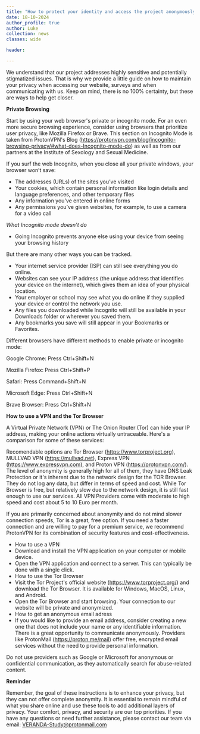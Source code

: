 ```yaml
---
title: "How to protect your identity and access the project anonymously"
date: 18-10-2024
author_profile: true
author: Luke
collection: news
classes: wide

header:

---
```


We understand that our project addresses highly sensitive and potentially stigmatized issues. That is why we provide a little guide on how to maintain your privacy when accessing our website, surveys and when communicating with us. Keep on mind, there is no 100% certainty, but these are ways to help get closer.

**Private Browsing**

Start by using your web browser's private or incognito mode. For an even more secure browsing experience, consider using browsers that prioritize user privacy, like Mozilla Firefox or Brave. This section on Incognito Mode is taken from ProtonVPN's Blog (https://protonvpn.com/blog/incognito-browsing-privacy/#what-does-Incognito-mode-do) as well as from our partners at the Institute of Sexology and Sexual Medicine.

If you surf the web Incognito, when you close all your private windows, your browser won’t save:

- The addresses (URLs) of the sites you’ve visited
- Your cookies, which contain personal information like login details and language preferences, and other temporary files
- Any information you’ve entered in online forms
- Any permissions you’ve given websites, for example, to use a camera for a video call
  
_What Incognito mode doesn’t do_
- Going Incognito prevents anyone else using your device from seeing your browsing history

But there are many other ways you can be tracked.
- Your internet service provider (ISP) can still see everything you do online.
- Websites can see your IP address (the unique address that identifies your device on the internet), which gives them an idea of your physical location.
- Your employer or school may see what you do online if they supplied your device or control the network you use.
- Any files you downloaded while Incognito will still be available in your Downloads folder or wherever you saved them.
- Any bookmarks you save will still appear in your Bookmarks or Favorites.

Different browsers have different methods to enable private or incognito mode:

Google Chrome: Press Ctrl+Shift+N

Mozilla Firefox: Press Ctrl+Shift+P

Safari: Press Command+Shift+N

Microsoft Edge: Press Ctrl+Shift+N

Brave Browser: Press Ctrl+Shift+N


**How to use a VPN and the Tor Browser**


A Virtual Private Network (VPN) or The Onion Router (Tor) can hide your IP address, making your online actions virtually untraceable. Here's a comparison for some of these services:

Recomendable options are Tor Browser (https://www.torproject.org), MULLVAD VPN (https://mullvad.net), Express VPN (https://www.expressvpn.com), and Proton VPN (https://protonvpn.com/). The level of anonymity is generally high for all of them, they have DNS Leak Protection or it's inherent due to the network design for the TOR Browser. They do not log any data, but differ in terms of speed and cost. While Tor Browser is free, but relatively slow due to the network design, it is still fast enough to use our services. All VPN Providers come with moderate to high speed and cost about 5 to 10 Euro per month.

If you are primarily concerned about anonymity and do not mind slower connection speeds, Tor is a great, free option. If you need a faster connection and are willing to pay for a premium service, we recommend ProtonVPN for its combination of security features and cost-effectiveness.

- How to use a VPN
- Download and install the VPN application on your computer or mobile device.
- Open the VPN application and connect to a server. This can typically be done with a single click.
- How to use the Tor Browser
- Visit the Tor Project's official website (https://www.torproject.org/) and download the Tor Browser. It is available for Windows, MacOS, Linux, and Android.
- Open the Tor Browser and start browsing. Your connection to our website will be private and anonymized.
- How to get an anonymous email adress
- If you would like to provide an email address, consider creating a new one that does not include your name or any identifiable information. There is a great opportunity to communicate anonymously. Providers like ProtonMail (https://proton.me/mail) offer free, encrypted email services without the need to provide personal information. 

Do not use providers such as Google or Microsoft for anonymous or confidential communication, as they automatically search for abuse-related content.

**Reminder**

Remember, the goal of these instructions is to enhance your privacy, but they can not offer complete anonymity. It is essential to remain mindful of what you share online and use these tools to add additional layers of privacy. Your comfort, privacy, and security are our top priorities. If you have any questions or need further assistance, please contact our team via email: VERANDA-Study@protonmail.com
